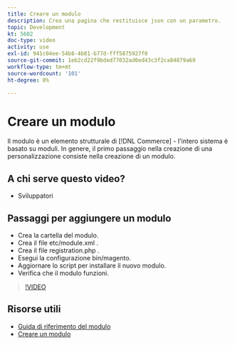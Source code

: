 ```yaml
---
title: Creare un modulo
description: Crea una pagina che restituisce json con un parametro.
topic: Development
kt: 5602
doc-type: video
activity: use
exl-id: 941c04ee-54b8-4b81-b77d-fff5875927f0
source-git-commit: 1eb2cd22f9bded77032ad0ed43c3f2ca84879a69
workflow-type: tm+mt
source-wordcount: '101'
ht-degree: 0%

---
```


# Creare un modulo

Il modulo è un elemento strutturale di [!DNL Commerce] - l&#39;intero sistema è basato su moduli. In genere, il primo passaggio nella creazione di una personalizzazione consiste nella creazione di un modulo.

## A chi serve questo video?

- Sviluppatori

## Passaggi per aggiungere un modulo

- Crea la cartella del modulo.
- Crea il file etc/module.xml .
- Crea il file registration.php .
- Esegui la configurazione bin/magento.
- Aggiornare lo script per installare il nuovo modulo.
- Verifica che il modulo funzioni.

>[!VIDEO](https://video.tv.adobe.com/v/35792?quality=12&learn=on)

## Risorse utili

- [Guida di riferimento del modulo](https://devdocs.magento.com/guides/v2.4/mrg/intro.html)
- [Creare un modulo](https://devdocs.magento.com/videos/fundamentals/create-a-new-module/)
